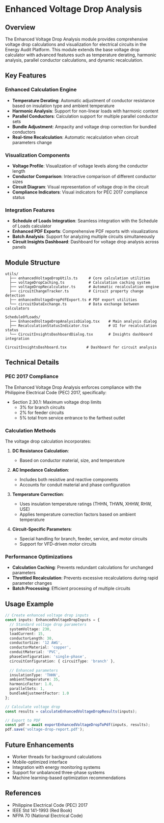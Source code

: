 # Enhanced Voltage Drop Analysis

## Overview

The Enhanced Voltage Drop Analysis module provides comprehensive voltage drop calculations and visualization for electrical circuits in the Energy Audit Platform. This module extends the base voltage drop calculator with advanced features such as temperature derating, harmonic analysis, parallel conductor calculations, and dynamic recalculation.

## Key Features

### Enhanced Calculation Engine

- **Temperature Derating**: Automatic adjustment of conductor resistance based on insulation type and ambient temperature
- **Harmonic Analysis**: Support for non-linear loads with harmonic content
- **Parallel Conductors**: Calculation support for multiple parallel conductor sets
- **Bundle Adjustment**: Ampacity and voltage drop correction for bundled conductors
- **Real-time Recalculation**: Automatic recalculation when circuit parameters change

### Visualization Components

- **Voltage Profile**: Visualization of voltage levels along the conductor length
- **Conductor Comparison**: Interactive comparison of different conductor sizes
- **Circuit Diagram**: Visual representation of voltage drop in the circuit
- **Compliance Indicators**: Visual indicators for PEC 2017 compliance status

### Integration Features

- **Schedule of Loads Integration**: Seamless integration with the Schedule of Loads calculator
- **Enhanced PDF Exports**: Comprehensive PDF reports with visualizations
- **Batch Analysis**: Support for analyzing multiple circuits simultaneously
- **Circuit Insights Dashboard**: Dashboard for voltage drop analysis across panels

## Module Structure

```
utils/
  ├── enhancedVoltageDropUtils.ts     # Core calculation utilities
  ├── voltageDropCaching.ts           # Calculation caching system
  ├── voltageDropRecalculator.ts      # Automatic recalculation engine
  ├── circuitChangeTracker.ts         # Circuit property change detection
  ├── enhancedVoltageDropPdfExport.ts # PDF export utilities
  └── circuitDataExchange.ts          # Data exchange between calculators

ScheduleOfLoads/
  ├── EnhancedVoltageDropAnalysisDialog.tsx    # Main analysis dialog
  ├── RecalculationStatusIndicator.tsx         # UI for recalculation status
  └── CircuitInsightsDashboardDialog.tsx       # Insights dashboard integration

CircuitInsightsDashboard.tsx         # Dashboard for circuit analysis
```

## Technical Details

### PEC 2017 Compliance

The Enhanced Voltage Drop Analysis enforces compliance with the Philippine Electrical Code (PEC) 2017, specifically:

- Section 2.30.1: Maximum voltage drop limits
  - 3% for branch circuits
  - 2% for feeder circuits
  - 5% total from service entrance to the farthest outlet

### Calculation Methods

The voltage drop calculation incorporates:

1. **DC Resistance Calculation**:
   - Based on conductor material, size, and temperature

2. **AC Impedance Calculation**:
   - Includes both resistive and reactive components
   - Accounts for conduit material and phase configuration

3. **Temperature Correction**:
   - Uses insulation temperature ratings (THHN, THWN, XHHW, RHW, USE)
   - Applies temperature correction factors based on ambient temperature

4. **Circuit-Specific Parameters**:
   - Special handling for branch, feeder, service, and motor circuits
   - Support for VFD-driven motor circuits

### Performance Optimizations

- **Calculation Caching**: Prevents redundant calculations for unchanged parameters
- **Throttled Recalculation**: Prevents excessive recalculations during rapid parameter changes
- **Batch Processing**: Efficient processing of multiple circuits

## Usage Example

```typescript
// Create enhanced voltage drop inputs
const inputs: EnhancedVoltageDropInputs = {
  // Standard voltage drop parameters
  systemVoltage: 230,
  loadCurrent: 15,
  conductorLength: 30,
  conductorSize: '12 AWG',
  conductorMaterial: 'copper',
  conduitMaterial: 'PVC',
  phaseConfiguration: 'single-phase',
  circuitConfiguration: { circuitType: 'branch' },
  
  // Enhanced parameters
  insulationType: 'THHN',
  ambientTemperature: 35,
  harmonicFactor: 1.0,
  parallelSets: 1,
  bundleAdjustmentFactor: 1.0
};

// Calculate voltage drop
const results = calculateEnhancedVoltageDropResults(inputs);

// Export to PDF
const pdf = await exportEnhancedVoltageDropToPdf(inputs, results);
pdf.save('voltage-drop-report.pdf');
```

## Future Enhancements

- Worker threads for background calculations
- Mobile-optimized interface
- Integration with energy monitoring systems
- Support for unbalanced three-phase systems
- Machine learning-based optimization recommendations

## References

- Philippine Electrical Code (PEC) 2017
- IEEE Std 141-1993 (Red Book)
- NFPA 70 (National Electrical Code) 
